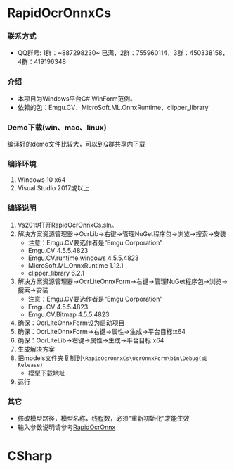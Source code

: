 # RapidOcrOnnxCs

### 联系方式
- QQ群号: 1群：~887298230~ 已满，2群：755960114，3群：450338158， 4群：419196348

### 介绍
* 本项目为Windows平台C# WinForm范例。
* 依赖的包：Emgu.CV、MicroSoft.ML.OnnxRuntime、clipper_library

### Demo下载(win、mac、linux)
编译好的demo文件比较大，可以到Q群共享内下载

### 编译环境
1. Windows 10 x64
2. Visual Studio 2017或以上

### 编译说明
1. Vs2019打开RapidOcrOnnxCs.sln。
2. 解决方案资源管理器->OcrLib->右键->管理NuGet程序包->浏览->搜索->安装
   * 注意：Emgu.CV要选作者是“Emgu Corporation”
   * Emgu.CV 4.5.5.4823
   * Emgu.CV.runtime.windows 4.5.5.4823
   * MicroSoft.ML.OnnxRuntime 1.12.1
   * clipper_library 6.2.1
3. 解决方案资源管理器->OcrLiteOnnxForm->右键->管理NuGet程序包->浏览->搜索->安装
   * 注意：Emgu.CV要选作者是“Emgu Corporation”
   * Emgu.CV 4.5.5.4823
   * Emgu.CV.Bitmap 4.5.5.4823
4. 确保：OcrLiteOnnxForm设为启动项目
5. 确保：OcrLiteOnnxForm->右键->属性->生成->平台目标:x64
6. 确保：OcrLiteLib->右键->属性->生成->平台目标:x64
7. 生成解决方案
8. 把models文件夹复制到```\RapidOcrOnnxCs\OcrOnnxForm\bin\Debug(或Release)```
   * [模型下载地址](https://github.com/znsoftm/BaiPiaoOCR/tree/main/models)
9. 运行

### 其它
* 修改模型路径，模型名称，线程数，必须“重新初始化”才能生效
* 输入参数说明请参考[RapidOcrOnnx](https://github.com/RapidAI/RapidOcrOnnx/tree/61d7b434d2b773eb61dab85328240789f69b3ae0#%E8%BE%93%E5%85%A5%E5%8F%82%E6%95%B0%E8%AF%B4%E6%98%8E)
# CSharp
